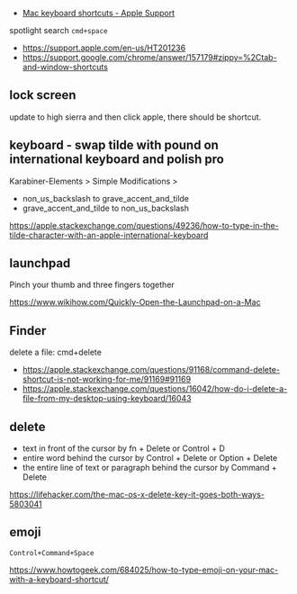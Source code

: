 - [Mac keyboard shortcuts - Apple Support](https://support.apple.com/en-us/HT201236)

spotlight search `cmd+space`

- https://support.apple.com/en-us/HT201236
- https://support.google.com/chrome/answer/157179#zippy=%2Ctab-and-window-shortcuts

## lock screen

update to high sierra and then click apple, there should be shortcut.

## keyboard - swap tilde with pound on international keyboard and polish pro

Karabiner-Elements > Simple Modifications >

- non_us_backslash to grave_accent_and_tilde
- grave_accent_and_tilde to non_us_backslash

https://apple.stackexchange.com/questions/49236/how-to-type-in-the-tilde-character-with-an-apple-international-keyboard

## launchpad

Pinch your thumb and three fingers together

https://www.wikihow.com/Quickly-Open-the-Launchpad-on-a-Mac

## Finder

delete a file: cmd+delete

- https://apple.stackexchange.com/questions/91168/command-delete-shortcut-is-not-working-for-me/91169#91169
- https://apple.stackexchange.com/questions/16042/how-do-i-delete-a-file-from-my-desktop-using-keyboard/16043

## delete

- text in front of the cursor by fn + Delete or Control + D
- entire word behind the cursor by Control + Delete or Option + Delete
- the entire line of text or paragraph behind the cursor by Command + Delete

https://lifehacker.com/the-mac-os-x-delete-key-it-goes-both-ways-5803041

## emoji

`Control+Command+Space`

https://www.howtogeek.com/684025/how-to-type-emoji-on-your-mac-with-a-keyboard-shortcut/
